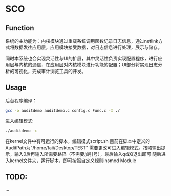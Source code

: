 # SCO

## Function

系统的主功能为：内核模块通过重载系统调用函数记录日志信息，通过netlink方式将数据发往应用层，应用模块接受数据，对日志信息进行处理，展示与储存。

同时本系统也会实现灵活性与UI的扩展，其中灵活性负责实现配置程序，进行应用层与内核的通信，在应用层对内核模块进行功能的配置；UI部分将实现日志分析的可视化，完成审计浏览工具的开发。

## Usage

后台程序编译：
```sh
gcc -o auditdemo auditdemo.c config.c Func.c -I ./
```
进入编辑模式:
```sh
./auditdemo -c
```
在kernel文件中有可运行的脚本，编辑模式script.sh
目前在脚本中定义的AuditPath为"/home/faii/Desktop/TEST"
需要更改可进入编辑模式。按照输出提示，输入0后再输入所需要路径（不需要加引号），最后输入q或Q退出即可
随后进入kernel文件夹，运行脚本，即可按照自定义规则insmod Module

## TODO:
...

